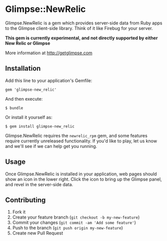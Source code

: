 # Glimpse::NewRelic

Glimpse.NewRelic is a gem which provides server-side data from Ruby apps to
the Glimpse client-side library. Think of it like Firebug for your server.

**This gem is currently experimental, and not directly supported by
either New Relic or Glimpse**

More information at http://getglimpse.com

## Installation

Add this line to your application's Gemfile:

    gem 'glimpse-new_relic'

And then execute:

    $ bundle

Or install it yourself as:

    $ gem install glimpse-new_relic

Glimpse.NewRelic requires the `newrelic_rpm` gem, and some features require
currently unreleased functionality. If you'd like to play, let us know and
we'll see if we can help get you running.

## Usage

Once Glimpse.NewRelic is installed in your application, web pages should show
an icon in the lower right. Click the icon to bring up the Glimpse panel,
and revel in the server-side data.

## Contributing

1. Fork it
2. Create your feature branch (`git checkout -b my-new-feature`)
3. Commit your changes (`git commit -am 'Add some feature'`)
4. Push to the branch (`git push origin my-new-feature`)
5. Create new Pull Request
